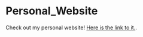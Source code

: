 # Personal_Website
Check out my personal website! [Here is the link to it.]([https://pages.github.com/](https://otabek7.github.io/Personal_Website/)https://otabek7.github.io/Personal_Website/).
